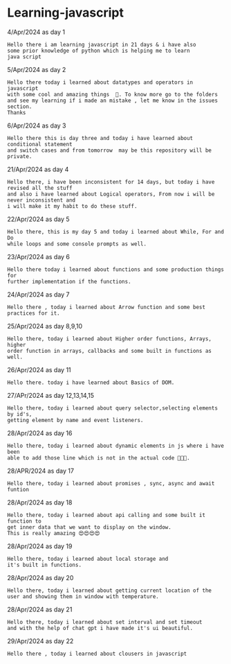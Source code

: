 # Learning-javascript

4/Apr/2024 as day 1

    Hello there i am learning javascript in 21 days & i have also 
    some prior knowledge of python which is helping me to learn 
    java script

5/Apr/2024 as day 2 

    Hello there today i learned about datatypes and operators in javascript 
    with some cool and amazing things  🚀. To know more go to the folders
    and see my learning if i made an mistake , let me know in the issues section.
    Thanks  

6/Apr/2024 as day 3

    Hello there this is day three and today i have learned about conditional statement
    and switch cases and from tomorrow  may be this repository will be private.

21/Apr/2024 as day 4 

    Hello there, i have been inconsistent for 14 days, but today i have revised all the stuff 
    and also i have learned about Logical operators, From now i will be never inconsistent and 
    i will make it my habit to do these stuff.

22/Apr/2024 as day 5

    Hello there, this is my day 5 and today i learned about While, For and Do
    while loops and some console prompts as well.

23/Apr/2024 as day 6

    Hello there today i learned about functions and some production things for 
    further implementation if the functions.

24/Apr/2024 as day 7

    Hello there , today i learned about Arrow function and some best practices for it.

25/Apr/2024 as day 8,9,10

    Hello there, today i learned about Higher order functions, Arrays, higher 
    order function in arrays, callbacks and some built in functions as well.

26/Apr/2024 as day 11

    Hello there. today i have learned about Basics of DOM.

27/APr/2024 as day 12,13,14,15

    Hello there, today i learned about query selector,selecting elements by id's,
    getting element by name and event listeners. 

28/Apr/2024 as day 16

    Hello there, today i learned about dynamic elements in js where i have been 
    able to add those line which is not in the actual code 🤯🤯🤯.

28/APR/2024 as day 17

    Hello there, today i learned about promises , sync, async and await funtion 


28/Apr/2024 as day 18

    Hello there, today i learned about api calling and some built it function to 
    get inner data that we want to display on the window.
    This is really amazing 😍😍😍😍


28/Apr/2024 as day 19 

    Hello there, today i learned about local storage and 
    it's built in functions.

28/Apr/2024 as day 20

    Hello there, today i learned about getting current location of the
    user and showing them in window with temperature.

28/Apr/2024 as day 21 

    Hello there, today i learned about set interval and set timeout
    and with the help of chat gpt i have made it's ui beautiful.

29/Apr/2024 as day 22

    Hello there , today i learned about clousers in javascript